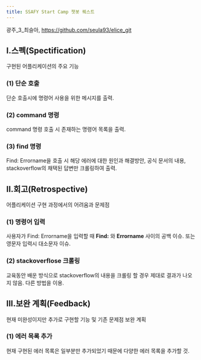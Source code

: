 ```yaml
---
title: SSAFY Start Camp 챗봇 퀘스트
---
```


광주_3_최슬아, <https://github.com/seula93/elice_git>

I.스펙(Spectification)
---
구현된 어플리케이션의 주요 기능
### (1) 단순 호출
단순 호출시에 명령어 사용을 위한 메시지를 출력.
### (2) command 명령
command 명령 호출 시 존재하는 명령어 목록을 출력.
### (3) find 명령
Find: Errorname을 호출 시 해당 에러에 대한 원인과 해결방안, 공식 문서의 내용, stackoverflow의 채택된 답변만 크롤링하여 출력.

II.회고(Retrospective)
---
어플리케이션 구현 과정에서의 어려움과 문제점
### (1) 명령어 입력
사용자가 Find: Errorname을 입력할 때 **Find:** 와 **Errorname** 사이의 공백 이슈.
또는 영문자 입력시 대소문자 이슈.
### (2) stackoverflose 크롤링
교육동안 배운 방식으로 stackoverflow의 내용을 크롤링 할 경우 제대로 결과가 나오지 않음. 다른 방법을 이용.

III.보완 계획(Feedback)
---
현재 미완성이지만 추가로 구현할 기능 및 기존 문제점 보완 계획
### (1) 에러 목록 추가
현재 구현된 에러 목록은 일부분만 추가되었기 때문에 다양한 에러 목록을 추가할 것.
